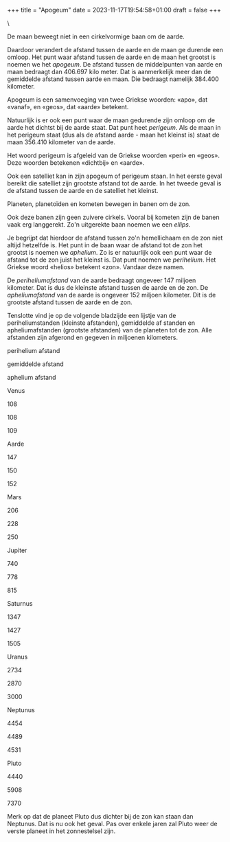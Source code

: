 +++
title = "Apogeum"
date = 2023-11-17T19:54:58+01:00
draft = false
+++

\

De maan beweegt niet in een cirkelvormige baan om de aarde.

Daardoor verandert de afstand tussen de aarde en de maan ge durende een
omloop. Het punt waar afstand tussen de aarde en de maan het grootst is
noemen we het *apogeum*. De afstand tussen de middelpunten van aarde en
maan bedraagt dan 406.697 kilo meter. Dat is aanmerkelijk meer dan de
gemiddelde afstand tussen aarde en maan. Die bedraagt namelijk 384.400
kilometer.

Apogeum is een samenvoeging van twee Griekse woorden: «apo», dat
«vanaf», en «geos», dat «aarde» betekent.

Natuurlijk is er ook een punt waar de maan gedurende zijn omloop om de
aarde het dichtst bij de aarde staat. Dat punt heet *perigeum*. Als de
maan in het perigeum staat (dus als de afstand aarde - maan het kleinst
is) staat de maan 356.410 kilometer van de aarde.

Het woord perigeum is afgeleid van de Griekse woorden «peri» en «geos».
Deze woorden betekenen «dichtbij» en «aarde».

Ook een satelliet kan in zijn apogeum of perigeum staan. In het eerste
geval bereikt die satelliet zijn grootste afstand tot de aarde. In het
tweede geval is de afstand tussen de aarde en de satelliet het kleinst.

Planeten, planetoïden en kometen bewegen in banen om de zon.

Ook deze banen zijn geen zuivere cirkels. Vooral bij kometen zijn de
banen vaak erg langgerekt. Zo\'n uitgerekte baan noemen we een *ellips*.

Je begrijpt dat hierdoor de afstand tussen zo\'n hemellichaam en de zon
niet altijd hetzelfde is. Het punt in de baan waar de afstand tot de zon
het grootst is noemen we *aphelium*. Zo is er natuurlijk ook een punt
waar de afstand tot de zon juist het kleinst is. Dat punt noemen we
*perihelium*. Het Griekse woord «helios» betekent «zon». Vandaar deze
namen.

De *periheliumafstand* van de aarde bedraagt ongeveer 147 miljoen
kilometer. Dat is dus de kleinste afstand tussen de aarde en de zon. De
*apheliumafstand* van de aarde is ongeveer 152 miljoen kilometer. Dit is
de grootste afstand tussen de aarde en de zon.

Tenslotte vind je op de volgende bladzijde een lijstje van de
periheliumstanden (kleinste afstanden), gemiddelde af standen en
apheliumafstanden (grootste afstanden) van de planeten tot de zon. Alle
afstanden zijn afgerond en gegeven in miljoenen kilometers.

perihelium afstand

gemiddelde afstand

aphelium afstand

Venus

108

108

109

Aarde

147

150

152

Mars

206

228

250

Jupiter

740

778

815

Saturnus

1347

1427

1505

Uranus

2734

2870

3000

Neptunus

4454

4489

4531

Pluto

4440

5908

7370

Merk op dat de planeet Pluto dus dichter bij de zon kan staan dan
Neptunus. Dat is nu ook het geval. Pas over enkele jaren zal Pluto weer
de verste planeet in het zonnestelsel zijn.
